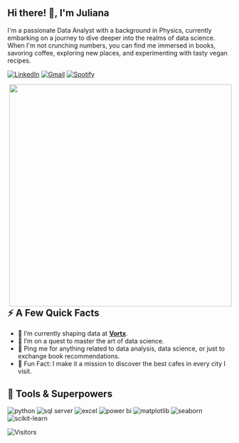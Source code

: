 ## Hi there! 👋, I'm Juliana

I'm a passionate Data Analyst with a background in Physics, currently embarking on a journey to dive deeper into the realms of data science. When I'm not crunching numbers, you can find me immersed in books, savoring coffee, exploring new places, and experimenting with tasty vegan recipes.

[![LinkedIn](https://img.shields.io/badge/-junperes-0077B5?style=flat-square&labelColor=0077B5&logo=LinkedIn&link=https://www.linkedin.com/in/junperes/)](https://www.linkedin.com/in/junperes/)
[![Gmail](https://img.shields.io/badge/-nperes.ju-c14438?style=flat-square&logo=Gmail&logoColor=white)](mailto:nperes.ju@gmail.com)
[![Spotify](https://img.shields.io/badge/-Tunes%20with%20me-1ED760?style=flat-square&labelColor=1ED760&logo=Spotify&link=https://open.spotify.com/user/12183549056)](https://open.spotify.com/user/12183549056)

<img align="right" src="https://cdnb.artstation.com/p/assets/images/images/024/858/699/original/pixel-jeff-divoom.gif?1583771904" width="500"/>

## ⚡️ A Few Quick Facts

- 🔭 I’m currently shaping data at <strong><a href="https://www.vortx.com.br/">Vortx</a></strong>.
- 🌱 I’m on a quest to master the art of data science.
- 💬 Ping me for anything related to data analysis, data science, or just to exchange book recommendations.
- 🎉 Fun Fact: I make it a mission to discover the best cafes in every city I visit.

<h2>🚀 Tools & Superpowers</h2>
<p align="left">
<img src="https://img.shields.io/badge/-Python-3776AB?style=flat-square&amp;logo=python&amp;logoColor=white" alt="python" />
<img src="https://img.shields.io/badge/-SQL%20Server-CC2927?style=flat-square&amp;logo=microsoft-sql-server&amp;logoColor=white" alt="sql server" />
<img src="https://img.shields.io/badge/-Excel-217346?style=flat-square&amp;logo=microsoft-excel&amp;logoColor=white" alt="excel" />
<img src="https://img.shields.io/badge/-Power%20BI-F2C811?style=flat-square&amp;logo=power-bi&amp;logoColor=black" alt="power bi" />
<img src="https://img.shields.io/badge/-Matplotlib-11557C?style=flat-square&amp;logo=python&amp;logoColor=white" alt="matplotlib" />
<img src="https://img.shields.io/badge/-Seaborn-379F7E?style=flat-square&amp;logo=python&amp;logoColor=white" alt="seaborn" />
<img src="https://img.shields.io/badge/-Scikit%20Learn-F7931E?style=flat-square&amp;logo=scikit-learn&amp;logoColor=white" alt="scikit-learn" />
</p>

![Visitors](https://api.visitorbadge.io/api/visitors?path=https%3A%2F%2Fgithub.com%2Fjunperes%2Fjunperes&countColor=%23263759)
